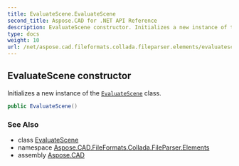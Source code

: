 ```yaml
---
title: EvaluateScene.EvaluateScene
second_title: Aspose.CAD for .NET API Reference
description: EvaluateScene constructor. Initializes a new instance of the EvaluateScene class
type: docs
weight: 10
url: /net/aspose.cad.fileformats.collada.fileparser.elements/evaluatescene/evaluatescene/
---
```

## EvaluateScene constructor

Initializes a new instance of the [`EvaluateScene`](../) class.

```csharp
public EvaluateScene()
```

### See Also

* class [EvaluateScene](../)
* namespace [Aspose.CAD.FileFormats.Collada.FileParser.Elements](../../evaluatescene/)
* assembly [Aspose.CAD](../../../)


